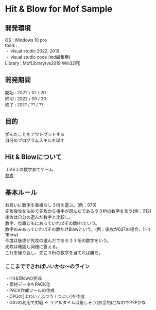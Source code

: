 # Hit & Blow for Mof Sample  
  
## 開発環境  
OS : Windows 10 pro  
tools :  
・ visual studio 2022, 2019  
・ visual studio code  (md編集用)  
Library : MofLibrary(vs2019 Win32用)  

## 開発期間  
開始 : 2022 / 07 / 20  
締切 : 2022 / 09 / 30  
終了 : 20?? / ?? / ??  

## 目的  
学んだことをアウトプットする  
自分のプログラムスキルを試す  

## Hit & Blowについて  
１VS１の数字あてゲーム  
[参考](https://applibito.com/hit-blow%E3%82%92%E6%94%BB%E7%95%A5%EF%BC%816%E6%89%8B%E4%BB%A5%E5%86%85%E3%81%A7%E7%9B%B8%E6%89%8B%E3%81%AE%E6%95%B0%E5%AD%97%E3%82%92%E5%BD%93%E3%81%A6%E3%82%8B%E6%96%B9%E6%B3%95%E3%82%92%E8%A7%A3/)
  
## 基本ルール  
お互いに数字を重複なし３桁を選ぶ。(例：073)  
先攻後攻を決めて先攻から相手が選んだであろう３桁の数字を言う(例：012)  
後攻は自分の選んだ数字と比較し、  
数字、位置ともにあっていればその数Hitという。  
数字のみあっていればその数だけBlowという。(例：後攻が027の場合、1Hit 1Blow)  
今度は後攻が先攻の選んだであろう３桁の数字をいう。  
先攻は確認し同様に答える。  
これを繰り返し、先に３桁の数字を当てれば勝ち。  

### ここまでできればいいかな～のライン  
・Hit＆Blowの完成  
・素材データをPACK化  
・PACK作成ツールの作成  
・CPUの[よわい / ふつう / つよい]を作成  
・GS2の利用で対戦 <- リアルタイムは厳しそう(お金的に)なのでP2Pかな  